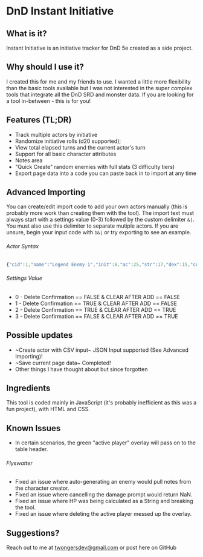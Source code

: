 # DnD Instant Initiative

## What is it?
Instant Initiative is an initiative tracker for DnD 5e created as a side project.

## Why should I use it?
I created this for me and my friends to use. I wanted a little more flexibility than the basic tools available but I was not interested in the super complex tools that integrate all the DnD SRD and monster data. If you are looking for a tool in-between - this is for you!

## Features (TL;DR)
+ Track multiple actors by initiative
+ Randomize initiative rolls (d20 supported);
+ View total elapsed turns and the current actor's turn
+ Support for all basic character attributes
+ Notes area
+ "Quick Create" random enemies with full stats (3 difficulty tiers)
+ Export page data into a code you can paste back in to import at any time

## Advanced Importing
You can create/edit import code to add your own actors manually (this is probably more work than creating them with the tool).
The import text must always start with a settings value (0-3) followed by the custom delimiter ```&|```. You must also use this delimiter to separate mutiple actors.
If you are unsure, begin your input code with ```1&|``` or try exporting to see an example.

###### Actor Syntax
```javascript
{"cid":1,"name":"Legend Enemy 1","init":8,"ac":25,"str":17,"dex":15,"con":24,"int":14,"wis":17,"cha":23,"hp":432,"notes":""}
```

###### Settings Value
+ 0 - Delete Confirmation == FALSE & CLEAR AFTER ADD == FALSE
+ 1 - Delete Confirmation == TRUE & CLEAR AFTER ADD == FALSE
+ 2 - Delete Confirmation == TRUE & CLEAR AFTER ADD == TRUE
+ 3 - Delete Confirmation == FALSE & CLEAR AFTER ADD == TRUE

## Possible updates
+ ~Create actor with CSV input~ JSON Input supported (See Advanced Importing)!
+ ~Save current page data~ Completed!
+ Other things I have thought about but since forgotten

## Ingredients
This tool is coded mainly in JavaScript (it's probably inefficient as this was a fun project), with HTML and CSS.

## Known Issues
+ In certain scenarios, the green "active player" overlay will pass on to the table header.

###### Flyswatter
+ Fixed an issue where auto-generating an enemy would pull notes from the character creator.
+ Fixed an issue where cancelling the damage prompt would return NaN.
+ Fixed an issue where HP was being calculated as a String and breaking the tool.
+ Fixed an issue where deleting the active player messed up the overlay.

## Suggestions?
Reach out to me at twongersdev@gmail.com or post here on GitHub
